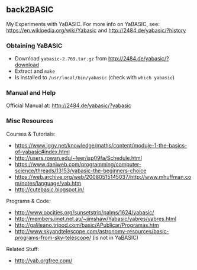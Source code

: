 ## back2BASIC ##
My Experiments with YaBASIC. For more info on YaBASIC, see: https://en.wikipedia.org/wiki/Yabasic and http://2484.de/yabasic/?history

### Obtaining YaBASIC ###
* Download `yabasic-2.769.tar.gz` from http://2484.de/yabasic/?download
* Extract and `make`
* Is installed to `/usr/local/bin/yabasic` (check with `which yabasic`)
 
### Manual and Help ###
Official Manual at: http://2484.de/yabasic/?yabasic

### Misc Resources ###
Courses & Tutorials:
* https://www.iggy.net/knowledge/maths/content/module-1-the-basics-of-yabasic#index.html
* http://users.rowan.edu/~leer/isp09fa/Schedule.html
* https://www.daniweb.com/programming/computer-science/threads/13153/yabasic-the-beginners-choice
* https://web.archive.org/web/20080515145037/http://www.mhuffman.com/notes/language/yab.htm
* http://cutebasic.blogspot.in/

Programs & Code:
* http://www.oocities.org/sunsetstrip/palms/1624/yabasic/
* http://members.iinet.net.au/~jimshaw/Yabasic/yabres/yabres.html
* http://galileano.tripod.com/basic/APublicar/Programas.htm
* http://www.skyandtelescope.com/astronomy-resources/basic-programs-from-sky-telescope/ (is not in YaBASIC)

Related Stuff:
* http://yab.orgfree.com/
